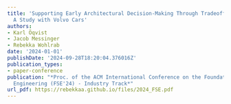 ```yaml
---
title: 'Supporting Early Architectural Decision-Making Through Tradeoff Analysis:
  A Study with Volvo Cars'
authors:
- Karl Öqvist
- Jacob Messinger
- Rebekka Wohlrab
date: '2024-01-01'
publishDate: '2024-09-28T18:20:04.376016Z'
publication_types:
- paper-conference
publication: "*Proc. of the ACM International Conference on the Foundations of Software
  Engineering (FSE'24) - Industry Track*"
url_pdf: https://rebekkaa.github.io/files/2024_FSE.pdf
---
```

